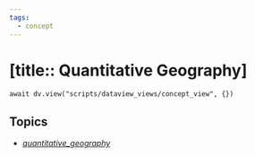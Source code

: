 ```yaml
---
tags:
  - concept
---
```


# [title:: Quantitative Geography]

```dataviewjs
await dv.view("scripts/dataview_views/concept_view", {})
```

## Topics

- [_quantitative_geography_](_quantitative_geography_.md)
